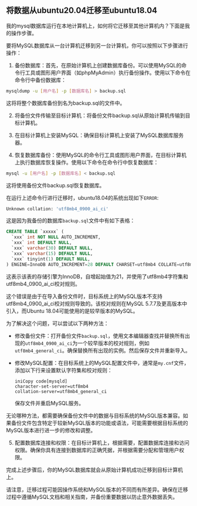 ## 将数据从ubuntu20.04迁移至ubuntu18.04

我的mysql数据库运行在本地计算机上，如何将它迁移至其他计算机内？下面是我的操作步骤。

要将MySQL数据库从一台计算机迁移到另一台计算机，你可以按照以下步骤进行操作：

1. 备份数据库：首先，在原始计算机上创建数据库备份。可以使用MySQL的命令行工具或图形用户界面（如phpMyAdmin）执行备份操作。使用以下命令在命令行中备份数据库：

```bash
mysqldump -u [用户名] -p [数据库名] > backup.sql
```

这将将整个数据库备份到名为backup.sql的文件中。

2. 将备份文件传输至目标计算机：将备份文件backup.sql从原始计算机传输到目标计算机。

3. 在目标计算机上安装MySQL：确保目标计算机上安装了MySQL数据库服务器。

4. 恢复数据库备份：使用MySQL的命令行工具或图形用户界面，在目标计算机上执行数据库恢复操作。使用以下命令在命令行中恢复数据库：

```bash
mysql -u [用户名] -p [数据库名] < backup.sql
```

这将使用备份文件backup.sql恢复数据库。

在运行上述命令行进行迁移时，ubuntu18.04的系统出现如下`ERROR`:

```bash
Unknown collation: 'utf8mb4_0900_ai_ci'
```

这是因为我备份的数据库`backup.sql`文件中有如下表格：

```sql
CREATE TABLE `xxxxx` (
  `xxx` int NOT NULL AUTO_INCREMENT,
  `xxx` int DEFAULT NULL,
  `xxx` varchar(30) DEFAULT NULL,
  `xxx` varchar(15) DEFAULT NULL,
  `xxx` tinyint(1) DEFAULT NULL,
) ENGINE=InnoDB AUTO_INCREMENT=28 DEFAULT CHARSET=utf8mb4 COLLATE=utf8mb4_0900_ai_ci;
```

这表示该表的存储引擎为InnoDB，自增起始值为21，并使用了utf8mb4字符集和utf8mb4_0900_ai_ci校对规则。

这个错误是由于在导入备份文件时，目标系统上的MySQL版本不支持utf8mb4_0900_ai_ci校对规则导致的。该校对规则在MySQL 5.7.7及更高版本中引入，而Ubuntu 18.04可能使用的是较早版本的MySQL。

为了解决这个问题，可以尝试以下两种方法：

- 修改备份文件：打开备份文件`backup.sql`，使用文本编辑器查找并替换所有出现的`utf8mb4_0900_ai_ci`为一个较早版本的校对规则，例如`utf8mb4_general_ci`。确保替换所有出现的实例。然后保存文件并重新导入。

- 修改MySQL配置：在目标系统上的MySQL配置文件中，通常是`my.cnf`文件，添加以下行来设置默认字符集和校对规则：

   ```
   iniCopy code[mysqld]
   character-set-server=utf8mb4
   collation-server=utf8mb4_general_ci
   ```

   保存文件并重启MySQL服务。

无论哪种方法，都需要确保备份文件中的数据与目标系统的MySQL版本兼容。如果备份文件包含特定于较新MySQL版本的功能或语法，可能需要根据目标系统的MySQL版本进行进一步的修改和调整。

5. 配置数据库连接和权限：在目标计算机上，根据需要，配置数据库连接和访问权限。确保你具有连接到数据库的正确凭据，并根据需要分配和管理用户权限。

完成上述步骤后，你的MySQL数据库就会从原始计算机成功迁移到目标计算机上。

请注意，迁移过程可能因操作系统和MySQL版本的不同而有所差异。确保在迁移过程中遵循MySQL文档和相关指南，并备份重要数据以防止意外数据丢失。
